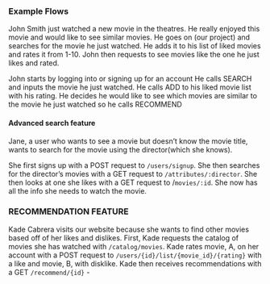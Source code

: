 ### Example Flows

John Smith just watched a new movie in the theatres. He really enjoyed this movie and would like to see similar movies. He goes on (our project) and searches for the movie he just watched. He adds it to his list of liked movies and rates it from 1-10. John then requests to see movies like the one he just likes and rated.

John starts by logging into or signing up for an account 
He calls SEARCH and inputs the movie he just watched.
He calls ADD to his liked movie list with his rating.
He decides he would like to see which movies are similar to the movie he just watched so he calls RECOMMEND

#### Advanced search feature
Jane, a user who wants to see a movie but doesn’t know the movie title, wants to search for the movie using the director(which she knows).

She first signs up with a POST request to `/users/signup`. She then searches for the director’s movies with a GET request to `/attributes/:director`. She then looks at one she likes with a GET request to /`movies/:id`.
She now has all the info she needs to watch the movie.

### RECOMMENDATION FEATURE
Kade Cabrera visits our website because she wants to find other movies based off of her likes and dislikes. First, Kade requests the catalog of movies she has watched with `/catalog/movies`. Kade rates movie, A, on her account with a POST request to `/users/{id}/list/{movie_id}/{rating}` with a like and movie, B, with disklike. Kade then receives recommendations with a GET `/recommend/{id}`
    - 
